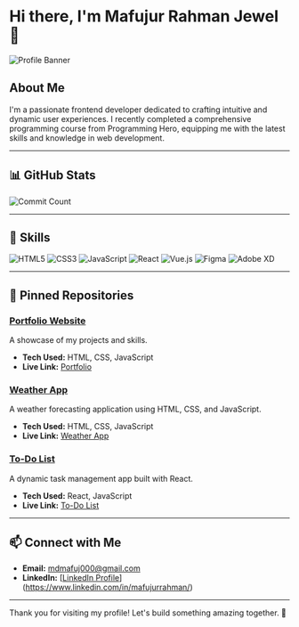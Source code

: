 # Hi there, I'm Mafujur Rahman Jewel 👋

![Profile Banner](https://your-banner-image-url)

## About Me

I'm a passionate frontend developer dedicated to crafting intuitive and dynamic user experiences. I recently completed a comprehensive programming course from Programming Hero, equipping me with the latest skills and knowledge in web development.

---

## 📊 GitHub Stats

![Commit Count](https://github-readme-stats.vercel.app/api?username=mafujur-rahman&show_icons=true&count_private=true&hide=contribs,prs)

---

## 🚀 Skills

![HTML5](https://img.shields.io/badge/HTML5-E34F26?style=for-the-badge&logo=html5&logoColor=white)
![CSS3](https://img.shields.io/badge/CSS3-1572B6?style=for-the-badge&logo=css3&logoColor=white)
![JavaScript](https://img.shields.io/badge/JavaScript-F7DF1E?style=for-the-badge&logo=javascript&logoColor=black)
![React](https://img.shields.io/badge/React-61DAFB?style=for-the-badge&logo=react&logoColor=black)
![Vue.js](https://img.shields.io/badge/Vue.js-4FC08D?style=for-the-badge&logo=vue.js&logoColor=white)
![Figma](https://img.shields.io/badge/Figma-F24E1E?style=for-the-badge&logo=figma&logoColor=white)
![Adobe XD](https://img.shields.io/badge/Adobe%20XD-FF61F6?style=for-the-badge&logo=adobe%20xd&logoColor=white)

---

## 📌 Pinned Repositories

### [Portfolio Website](https://github.com/your-username/portfolio-website)
A showcase of my projects and skills.
- **Tech Used:** HTML, CSS, JavaScript
- **Live Link:** [Portfolio](https://your-portfolio-link)

### [Weather App](https://github.com/your-username/weather-app)
A weather forecasting application using HTML, CSS, and JavaScript.
- **Tech Used:** HTML, CSS, JavaScript
- **Live Link:** [Weather App](https://your-weather-app-link)

### [To-Do List](https://github.com/your-username/todo-list)
A dynamic task management app built with React.
- **Tech Used:** React, JavaScript
- **Live Link:** [To-Do List](https://your-todo-list-link)

---

## 📫 Connect with Me

- **Email:** [mdmafuj000@gmail.com](mailto:mdmafuj000@gmail.com)
- **LinkedIn:** [[LinkedIn Profile](https://your-linkedin-profile)](https://www.linkedin.com/in/mafujurrahman/)

---

Thank you for visiting my profile! Let's build something amazing together. 🚀

